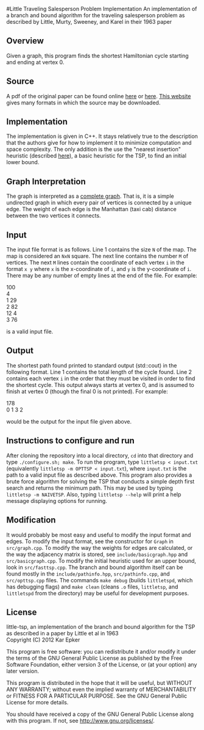 #Little Traveling Salesperson Problem Implementation
An implementation of a branch and bound algorithm for the traveling salesperson problem as described by Little, Murty, Sweeney, and Karel in their 1963 paper

## Overview
Given a graph, this program finds the shortest Hamiltonian cycle starting and ending at vertex 0.

## Source
A pdf of the original paper can be found online [here](http://dspace.mit.edu/bitstream/handle/1721.1/46828/algorithmfortrav00litt.pdf) or [here](http://ia600502.us.archive.org/15/items/algorithmfortrav00litt/algorithmfortrav00litt.pdf). [This website](http://archive.org/details/algorithmfortrav00litt) gives many formats in which the source may be downloaded.

## Implementation
The implementation is given in C++. It stays relatively true to the description that the authors give for how to implement it to minimize computation and space complexity. The only addition is the use the "nearest insertion" heuristic (described [here](http://www.ida.liu.se/~TDDB19/reports_2003/htsp.pdf)), a basic heuristic for the TSP, to find an initial lower bound.

## Graph Interpretation
The graph is interpreted as a [complete graph](http://en.wikipedia.org/wiki/Complete_graph). That is, it is a simple undirected graph in which every pair of vertices is connected by a unique edge. The weight of each edge is the Manhattan (taxi cab) distance between the two vertices it connects.

## Input
The input file format is as follows. Line 1 contains the size `N` of the map. The map is considered an `NxN` square. The next line contains the number `M` of vertices. The next `M` lines contain the coordinate of each vertex `i` in the format `x y` where `x` is the x-coordinate of `i`, and `y` is the y-coordinate of `i`. There may be any number of empty lines at the end of the file. For example:

100  
4  
1 29  
2 82  
12 4  
3 76  

is a valid input file.

## Output
The shortest path found printed to standard output (std::cout) in the following format. Line 1 contains the total length of the cycle found. Line 2 contains each vertex `i` in the order that they must be visited in order to find the shortest cycle. This output always starts at vertex 0, and is assumed to finish at vertex 0 (though the final 0 is not printed). For example:

178  
0 1 3 2  

would be the output for the input file given above.

## Instructions to configure and run
After cloning the repository into a local directory, `cd` into that directory and type `./configure.sh; make`. To run the program, type `littletsp < input.txt` (equivalently `littletsp -m OPTTSP < input.txt`), where `input.txt` is the path to a valid input file as described above. This program also provides a brute force algorithm for solving the TSP that conducts a simple depth first search and returns the minimum path. This may be used by typing `littletsp -m NAIVETSP`. Also, typing `littletsp --help` will print a help message displaying options for running.

## Modification
It would probably be most easy and useful to modify the input format and edges. To modify the input format, see the constructor for `Graph` in `src/graph.cpp`. To modify the way the weights for edges are calculated, or the way the adjacency matrix is stored, see `include/basicgraph.hpp` and `src/basicgraph.cpp`. To modify the initial heuristic used for an upper bound, look in `src/fasttsp.cpp`. The branch and bound algorithm itself can be found mostly in the `include/pathinfo.hpp`, `src/pathinfo.cpp`, and `src/opttsp.cpp` files. The commands `make debug` (builds `littletspd`, which has debugging flags) and `make clean` (cleans `.o` files, `littletsp`, and `littletspd` from the directory) may be useful for development purposes.

## License
little-tsp, an implementation of the branch and bound algorithm for the TSP as described in a paper by Little et al in 1963  
Copyright (C) 2012 Kar Epker

This program is free software: you can redistribute it and/or modify it under the terms of the GNU General Public License as published by the Free Software Foundation, either version 3 of the License, or (at your option) any later version.

This program is distributed in the hope that it will be useful, but WITHOUT ANY WARRANTY; without even the implied warranty of MERCHANTABILITY or FITNESS FOR A PARTICULAR PURPOSE. See the GNU General Public License for more details.

You should have received a copy of the GNU General Public License along with this program.  If not, see <http://www.gnu.org/licenses/>.
